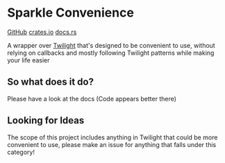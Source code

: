 # Sparkle Convenience

[GitHub](https://github.com/laralove143/sparkle-convenience)
[crates.io](https://crates.io/crates/sparkle-convenience)
[docs.rs](https://docs.rs/sparkle-convenience/latest)

A wrapper over [Twilight](https://github.com/twilight-rs/twilight) that's designed to be convenient to use, without
relying on callbacks and mostly following Twilight patterns while making your life easier

## So what does it do?

Please have a look at the docs (Code appears better there)

## Looking for Ideas

The scope of this project includes anything in Twilight that could be more convenient to use, please make an
issue for anything that falls under this category!
